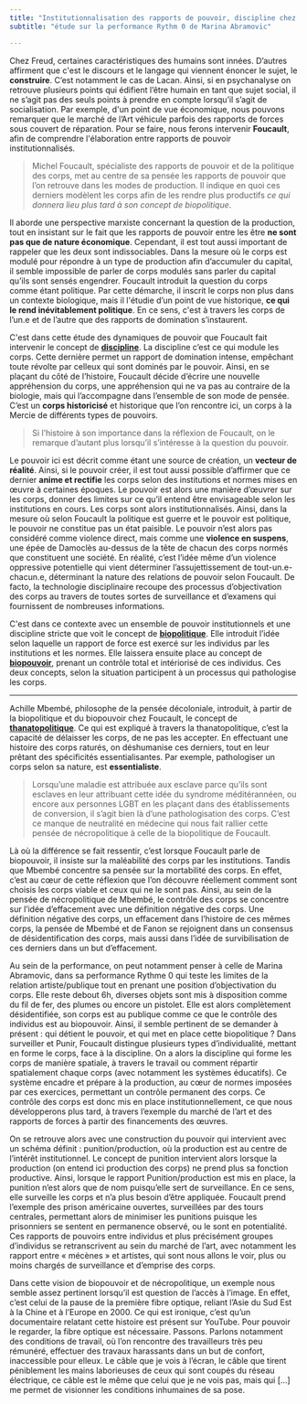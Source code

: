 ```yaml
---
title: "Institutionnalisation des rapports de pouvoir, discipline chez Foucault et thanatopolitique chez Mbembé :"
subtitle: "étude sur la performance Rythm 0 de Marina Abramovic"

---
```


Chez Freud, certaines caractéristiques des humains sont innées. D’autres affirment que c'est le discours et le langage qui viennent énoncer le sujet, le **construire**. C’est notamment le cas de Lacan. Ainsi, si en psychanalyse on retrouve plusieurs points qui édifient l’être humain en tant que sujet social, il ne s’agit pas des seuls points à prendre en compte lorsqu’il s’agit de socialisation. Par exemple, d'un point de vue économique, nous pouvons remarquer que le marché de l’Art véhicule parfois des rapports de forces sous couvert de réparation. Pour se faire, nous ferons intervenir **Foucault**, afin de comprendre l'élaboration entre rapports de pouvoir institutionnalisés.

> Michel Foucault, spécialiste des rapports de pouvoir et de la politique des corps, met au centre de sa pensée les rapports de pouvoir que l’on retrouve dans les modes de production. Il indique en quoi ces derniers modèlent les corps afin de les rendre plus productifs _ce qui donnera lieu plus tard à son concept de biopolitique_.  

Il aborde une perspective marxiste concernant la question de la production, tout en insistant sur le fait que les rapports de pouvoir entre les être **ne sont pas que de nature économique**. Cependant, il est tout aussi important de rappeler que les deux sont indissociables. Dans la mesure où le corps est modulé pour répondre à un type de production afin d’accumuler du capital, il semble impossible de parler de corps modulés sans parler du capital qu’ils sont sensés engendrer. Foucault introduit la question du corps comme étant politique. Par cette démarche, il inscrit le corps non plus dans un contexte biologique, mais il l'étudie d’un point de vue historique, **ce qui le rend inévitablement politique**. En ce sens, c'est à travers les corps de l’un.e et de l’autre que des rapports de domination s’instaurent. 

C'est dans cette étude des dynamiques de pouvoir que Foucault fait intervenir le concept de [**discipline**](https://www.gallimard.fr/catalogue/dits-et-ecrits-1-1954-1975/9782070761869). La discipline c’est ce qui module les corps. Cette dernière permet un rapport de domination intense, empêchant toute révolte par celleux qui sont dominés par le pouvoir. Ainsi, en se plaçant du côté de l’histoire, Foucault décide d’écrire une nouvelle appréhension du corps, une appréhension qui ne va pas au contraire de la biologie, mais qui l’accompagne dans l’ensemble de son mode de pensée. C’est un **corps historicisé** et historique que l’on rencontre ici, un corps à la Mercie de différents types de pouvoirs.

> Si l’histoire à son importance dans la réflexion de Foucault, on le remarque d’autant plus lorsqu’il s’intéresse à la question du pouvoir. 

Le pouvoir ici est décrit comme étant une source de création, un **vecteur de réalité**. Ainsi, si le pouvoir créer, il est tout aussi possible d’affirmer que ce dernier **anime et rectifie** les corps selon des institutions et normes mises en œuvre à certaines époques. Le pouvoir est alors une manière d’œuvrer sur les corps, donner des limites sur ce qu’il entend être envisageable selon les institutions en cours. Les corps sont alors institutionnalisés. Ainsi, dans la mesure où selon Foucault la politique est guerre et le pouvoir est politique, le pouvoir ne constitue pas un état paisible. Le pouvoir n’est alors pas considéré comme violence direct, mais comme une **violence en suspens**, une épée de Damoclès au-dessus de la tête de chacun des corps normés que constituent une société. En réalité, c’est l’idée même d’un violence oppressive potentielle qui vient déterminer l’assujettissement de tout-un.e-chacun.e, déterminant la nature des relations de pouvoir selon Foucault. De facto, la technologie disciplinaire recoupe des processus d’objectivation des corps au travers de toutes sortes de surveillance et d’examens qui fournissent de nombreuses informations.

C'est dans ce contexte avec un ensemble de pouvoir institutionnels et une discipline stricte que voit le concept de [**biopolitique**](https://www.gallimard.fr/catalogue/dits-et-ecrits-1-1954-1975/9782070761869). Elle introduit l’idée selon laquelle un rapport de force est exercé sur les individus par les institutions et les normes. Elle laissera ensuite place au concept de [**biopouvoir**](https://www.gallimard.fr/catalogue/dits-et-ecrits-1-1954-1975/9782070761869), prenant un contrôle total et intériorisé de ces individus. Ces deux concepts, selon la situation participent à un processus qui pathologise les corps. 

---

Achille Mbembé, philosophe de la pensée décoloniale, introduit, à partir de la biopolitique et du biopouvoir chez Foucault, le concept de  [**thanatopolitique**](https://read.dukeupress.edu/public-culture/article-abstract/15/1/11/31714/Necropolitics?redirectedFrom=fulltext). Ce qui est expliqué à travers la thanatopolitique, c’est la capacité de délaisser les corps, de ne pas les accepter. En effectuant une histoire des corps raturés, on déshumanise ces derniers, tout en leur prêtant des spécificités essentialisantes. Par exemple, pathologiser un corps selon sa nature, est **essentialiste**. 

>Lorsqu’une maladie est attribuée aux esclave parce qu’ils sont esclaves en leur attribuant cette idée du syndrome méditérannéen, ou encore aux personnes LGBT en les plaçant dans des établissements de conversion, il s’agit bien là d’une pathologisation des corps. C’est ce manque de neutralité en médecine qui nous fait rallier cette pensée de nécropolitique à celle de la biopolitique de Foucault. 

Là où la différence se fait ressentir, c’est lorsque Foucault parle de biopouvoir, il insiste sur la maléabilité des corps par les institutions. Tandis que Mbembé concentre sa pensée sur la mortabilité des corps. En effet, c’est au cœur de cette réflexion que l’on découvre réellement comment sont choisis les corps viable et ceux qui ne le sont pas. Ainsi, au sein de la pensée de nécropolitique de Mbembé, le contrôle des corps se concentre sur l’idée d’effacement avec une définition négative des corps. Une définition négative des corps, un effacement dans l’histoire de ces mêmes corps, la pensée de Mbembé et de Fanon se rejoignent dans un consensus de désidentification des corps, mais aussi dans l’idée de survibilisation de ces derniers dans un but d’effacement. 

Au sein de la performance, on peut notamment penser à celle de Marina Abramovic, dans sa performance Rythme 0 qui teste les limites de la relation artiste/publique tout en prenant une position d’objectivation du corps. Elle reste debout 6h, diverses objets sont mis à disposition comme du fil de fer, des plumes ou encore un pistolet. Elle est alors complètement désidentifiée, son corps est au publique comme ce que le contrôle des individus est au biopouvoir. Ainsi, il semble pertinent de se demander à présent : qui détient le pouvoir, et qui met en place cette biopolitique ? Dans surveiller et Punir, Foucault distingue plusieurs types d’individualité, mettant en forme le corps, face à la discipline. On a alors la discipline qui forme les corps de manière spatiale, à travers le travail ou comment répartir spatialement chaque corps (avec notamment les systèmes éducatifs). Ce système encadre et prépare à la production, au cœur de normes imposées par ces exercices, permettant un contrôle permanent des corps. Ce contrôle des corps est donc mis en place institutionnellement, ce que nous développerons plus tard, à travers l’exemple du marché de l’art et des rapports de forces à partir des financements des œuvres. 

On se retrouve alors avec une construction du pouvoir  qui intervient avec un schéma définit : punition/production, où la production est au centre de l’intérêt institutionnel. Le concept de punition intervient alors lorsque la production (on entend ici production des corps) ne prend plus sa fonction productive. Ainsi, lorsque le rapport Punition/production est mis en place, la punition n’est alors que de nom puisqu’elle sert de surveillance. En ce sens, elle surveille les corps et n’a plus besoin d’être appliquée. Foucault prend l’exemple des prison américaine ouvertes, surveillées par des tours centrales, permettant alors de minimiser les punitions puisque les prisonniers se sentent en permanence observé, ou le sont en potentialité. Ces rapports de pouvoirs entre individus et plus précisément groupes d’individus se retranscrivent au sein du marché de l’art, avec notamment les rapport entre « mécènes » et artistes, qui sont nous allons le voir, plus ou moins chargés de surveillance et d’emprise des corps. 

Dans cette vision de biopouvoir et de nécropolitique, un exemple nous semble assez pertinent lorsqu’il est question de l’accès à l’image. En effet, c’est celui de la pause de la première fibre optique, reliant l’Asie du Sud Est à la Chine et à l’Europe en 2000. Ce qui est ironique, c’est qu’un documentaire relatant cette histoire est présent sur YouTube. Pour pouvoir le regarder, la fibre optique est nécessaire. Passons. Parlons notamment des conditions de travail, où l’on rencontre des travailleurs très peu rémunéré, effectuer des travaux harassants dans un but de confort, inaccessible pour elleux. 
Le câble que je vois à l’écran, le câble que tirent péniblement les mains laborieuses de ceux qui sont coupés du réseau électrique, ce câble est le même que celui que je ne vois pas, mais qui […] me permet de visionner les conditions inhumaines de sa pose.